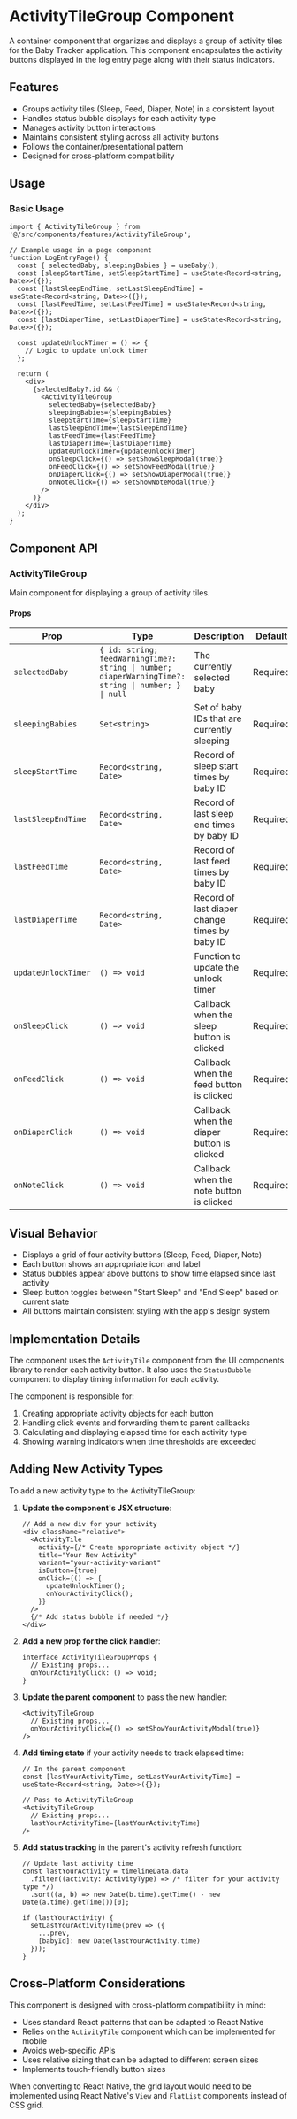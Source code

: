 # ActivityTileGroup Component

A container component that organizes and displays a group of activity tiles for the Baby Tracker application. This component encapsulates the activity buttons displayed in the log entry page along with their status indicators.

## Features

- Groups activity tiles (Sleep, Feed, Diaper, Note) in a consistent layout
- Handles status bubble displays for each activity type
- Manages activity button interactions
- Maintains consistent styling across all activity buttons
- Follows the container/presentational pattern
- Designed for cross-platform compatibility

## Usage

### Basic Usage

```tsx
import { ActivityTileGroup } from '@/src/components/features/ActivityTileGroup';

// Example usage in a page component
function LogEntryPage() {
  const { selectedBaby, sleepingBabies } = useBaby();
  const [sleepStartTime, setSleepStartTime] = useState<Record<string, Date>>({});
  const [lastSleepEndTime, setLastSleepEndTime] = useState<Record<string, Date>>({});
  const [lastFeedTime, setLastFeedTime] = useState<Record<string, Date>>({});
  const [lastDiaperTime, setLastDiaperTime] = useState<Record<string, Date>>({});
  
  const updateUnlockTimer = () => {
    // Logic to update unlock timer
  };
  
  return (
    <div>
      {selectedBaby?.id && (
        <ActivityTileGroup
          selectedBaby={selectedBaby}
          sleepingBabies={sleepingBabies}
          sleepStartTime={sleepStartTime}
          lastSleepEndTime={lastSleepEndTime}
          lastFeedTime={lastFeedTime}
          lastDiaperTime={lastDiaperTime}
          updateUnlockTimer={updateUnlockTimer}
          onSleepClick={() => setShowSleepModal(true)}
          onFeedClick={() => setShowFeedModal(true)}
          onDiaperClick={() => setShowDiaperModal(true)}
          onNoteClick={() => setShowNoteModal(true)}
        />
      )}
    </div>
  );
}
```

## Component API

### ActivityTileGroup

Main component for displaying a group of activity tiles.

#### Props

| Prop | Type | Description | Default |
|------|------|-------------|---------|
| `selectedBaby` | `{ id: string; feedWarningTime?: string \| number; diaperWarningTime?: string \| number; } \| null` | The currently selected baby | Required |
| `sleepingBabies` | `Set<string>` | Set of baby IDs that are currently sleeping | Required |
| `sleepStartTime` | `Record<string, Date>` | Record of sleep start times by baby ID | Required |
| `lastSleepEndTime` | `Record<string, Date>` | Record of last sleep end times by baby ID | Required |
| `lastFeedTime` | `Record<string, Date>` | Record of last feed times by baby ID | Required |
| `lastDiaperTime` | `Record<string, Date>` | Record of last diaper change times by baby ID | Required |
| `updateUnlockTimer` | `() => void` | Function to update the unlock timer | Required |
| `onSleepClick` | `() => void` | Callback when the sleep button is clicked | Required |
| `onFeedClick` | `() => void` | Callback when the feed button is clicked | Required |
| `onDiaperClick` | `() => void` | Callback when the diaper button is clicked | Required |
| `onNoteClick` | `() => void` | Callback when the note button is clicked | Required |

## Visual Behavior

- Displays a grid of four activity buttons (Sleep, Feed, Diaper, Note)
- Each button shows an appropriate icon and label
- Status bubbles appear above buttons to show time elapsed since last activity
- Sleep button toggles between "Start Sleep" and "End Sleep" based on current state
- All buttons maintain consistent styling with the app's design system

## Implementation Details

The component uses the `ActivityTile` component from the UI components library to render each activity button. It also uses the `StatusBubble` component to display timing information for each activity.

The component is responsible for:
1. Creating appropriate activity objects for each button
2. Handling click events and forwarding them to parent callbacks
3. Calculating and displaying elapsed time for each activity type
4. Showing warning indicators when time thresholds are exceeded

## Adding New Activity Types

To add a new activity type to the ActivityTileGroup:

1. **Update the component's JSX structure**:
   ```tsx
   // Add a new div for your activity
   <div className="relative">
     <ActivityTile
       activity={/* Create appropriate activity object */}
       title="Your New Activity"
       variant="your-activity-variant"
       isButton={true}
       onClick={() => {
         updateUnlockTimer();
         onYourActivityClick();
       }}
     />
     {/* Add status bubble if needed */}
   </div>
   ```

2. **Add a new prop for the click handler**:
   ```tsx
   interface ActivityTileGroupProps {
     // Existing props...
     onYourActivityClick: () => void;
   }
   ```

3. **Update the parent component** to pass the new handler:
   ```tsx
   <ActivityTileGroup
     // Existing props...
     onYourActivityClick={() => setShowYourActivityModal(true)}
   />
   ```

4. **Add timing state** if your activity needs to track elapsed time:
   ```tsx
   // In the parent component
   const [lastYourActivityTime, setLastYourActivityTime] = useState<Record<string, Date>>({});
   
   // Pass to ActivityTileGroup
   <ActivityTileGroup
     // Existing props...
     lastYourActivityTime={lastYourActivityTime}
   />
   ```

5. **Add status tracking** in the parent's activity refresh function:
   ```tsx
   // Update last activity time
   const lastYourActivity = timelineData.data
     .filter((activity: ActivityType) => /* filter for your activity type */)
     .sort((a, b) => new Date(b.time).getTime() - new Date(a.time).getTime())[0];
   
   if (lastYourActivity) {
     setLastYourActivityTime(prev => ({
       ...prev,
       [babyId]: new Date(lastYourActivity.time)
     }));
   }
   ```

## Cross-Platform Considerations

This component is designed with cross-platform compatibility in mind:

- Uses standard React patterns that can be adapted to React Native
- Relies on the `ActivityTile` component which can be implemented for mobile
- Avoids web-specific APIs
- Uses relative sizing that can be adapted to different screen sizes
- Implements touch-friendly button sizes

When converting to React Native, the grid layout would need to be implemented using React Native's `View` and `FlatList` components instead of CSS grid.
